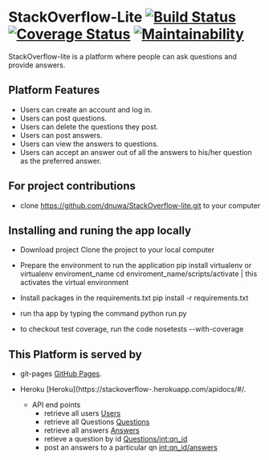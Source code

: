 # StackOverflow-Lite            [![Build Status](https://travis-ci.org/dnuwa/StackOverflow-lite.svg?branch=develop)](https://travis-ci.org/dnuwa/StackOverflow-lite)            [![Coverage Status](https://coveralls.io/repos/github/dnuwa/StackOverflow-lite/badge.svg?branch=develop)](https://coveralls.io/github/dnuwa/StackOverflow-lite?branch=develop)          [![Maintainability](https://api.codeclimate.com/v1/badges/f0ee4bc946330957a26e/maintainability)](https://codeclimate.com/github/dnuwa/StackOverflow-lite/maintainability) 

StackOverflow-lite is a platform where people can ask questions and provide answers. 

## Platform Features

- Users can create an account and log in.
- Users can post questions.
- Users can delete the questions they post.
- Users can post answers.
- Users can view the answers to questions.
- Users can accept an answer out of all the answers to his/her question as the preferred answer. 

## For project contributions

- clone https://github.com/dnuwa/StackOverflow-lite.git to your computer

## Installing and runing the app locally
   - Download project
   Clone the project to your local computer
   
   - Prepare the environment to run the application
   pip install virtualenv or virtualenv enviroment_name
   cd enviroment_name/scripts/activate | this activates the virtual environment
   
   - Install packages in the requirements.txt
   pip install -r requirements.txt

   - run tha app by typing the command python run.py
   - to checkout test coverage, run the code nosetests --with-coverage 

## This Platform is served by  
 - git-pages [GitHub Pages](https://dnuwa.github.io/StackOverflow-lite/UI/).

 - Heroku [Heroku](https://stackoverflow-.herokuapp.com/apidocs/#/.
   - API end points
      - retrieve all users [Users](https://stackoverflow-.herokuapp.com/apidocs/#/Users/get_api_v1_subscribers)
      - retrieve all Questions [Questions](https://stackoverflow-.herokuapp.com/api/v1/questions)
      - retrieve all answers [Answers](https://stackoverflow-.herokuapp.com/apidocs/#/Answers/get_api_v1_answers)
      - retieve a question by id [Questions/<int:qn_id>](https://stackoverflow-.herokuapp.com/apidocs/#/Question/get_api_v1_questions__qn_id_)
      - post an answers to a particular qn [<int:qn_id>/answers](https://stackoverflow-.herokuapp.com/apidocs/#/Answer/post_api_v1__qn_id__answers)

